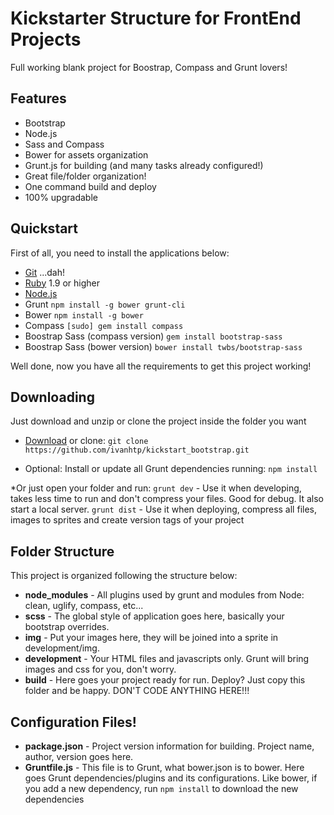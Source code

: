 # Kickstarter Structure for FrontEnd Projects


Full working blank project for Boostrap, Compass and Grunt lovers!

## Features

  * Bootstrap
  * Node.js
  * Sass and Compass
  * Bower for assets organization
  * Grunt.js for building (and many tasks already configured!)
  * Great file/folder organization!
  * One command build and deploy
  * 100% upgradable


## Quickstart

  First of all, you need to install the applications below:
  * [Git](http://git-scm.com/) ...dah!
  * [Ruby](https://www.ruby-lang.org/en/) 1.9 or higher
  * [Node.js](http://nodejs.org)
  * Grunt `npm install -g bower grunt-cli`
  * Bower `npm install -g bower`
  * Compass `[sudo] gem install compass`
  * Boostrap Sass (compass version)  `gem install bootstrap-sass`
  * Boostrap Sass (bower version)  `bower install twbs/bootstrap-sass`

  Well done, now you have all the requirements to get this project working!


## Downloading

  Just download and unzip or clone the project inside the folder you want
  * [Download](https://github.com/ivanhtp/kickstart_bootstrap/archive/master.zip) or clone:
  `git clone https://github.com/ivanhtp/kickstart_bootstrap.git`

  * Optional: Install or update all Grunt dependencies running:
  `npm install`

  *Or just open your folder and run:
   `grunt dev`  - Use it when developing, takes less time to run and don't compress your files. Good for debug. It also start a local server.
   `grunt dist`  - Use it when deploying, compress all files, images to sprites and create version tags of your project


## Folder Structure

  This project is organized following the structure below:

  * __node_modules__     - All plugins used by grunt and modules from Node: clean, uglify, compass, etc...
  * __scss__             - The global style of application goes here, basically your bootstrap overrides.
  * __img__              - Put your images here, they will be joined into a sprite in development/img.
  * __development__      - Your HTML files and javascripts only. Grunt will bring images and css for you, don't worry.
  * __build__            - Here goes your project ready for run. Deploy? Just copy this folder and be happy. DON'T CODE ANYTHING HERE!!!



## Configuration Files!

  * __package.json__ - Project version information for building. Project name, author, version goes here.
  * __Gruntfile.js__ - This file is to Grunt, what bower.json is to bower. Here goes Grunt dependencies/plugins and its configurations. Like bower, if you add a new dependency, run `npm install` to download the new dependencies

